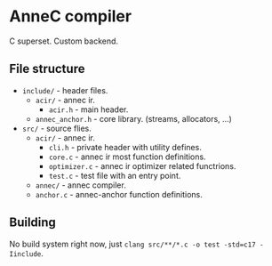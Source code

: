
# AnneC compiler

C superset. Custom backend.

## File structure

* `include/` - header files.
  * `acir/` - annec ir.
    * `acir.h` - main header.
  * `annec_anchor.h` - core library. (streams, allocators, ...)
* `src/` - source flies.
  * `acir/` - annec ir.
    * `cli.h` - private header with utility defines.
    * `core.c` - annec ir most function definitions.
    * `optimizer.c` - annec ir optimizer related functrions.
    * `test.c` - test file with an entry point.
  * `annec/` - annec compiler.
  * `anchor.c` - annec-anchor function definitions.

## Building

No build system right now, just `clang src/**/*.c -o test -std=c17 -Iinclude`.
